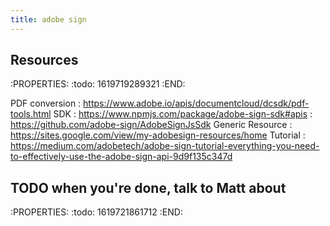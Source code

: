 ```yaml
---
title: adobe sign
---
```


## Resources
:PROPERTIES:
:todo: 1619719289321
:END:

PDF conversion
: https://www.adobe.io/apis/documentcloud/dcsdk/pdf-tools.html
SDK
: https://www.npmjs.com/package/adobe-sign-sdk#apis
: https://github.com/adobe-sign/AdobeSignJsSdk
Generic Resource
: https://sites.google.com/view/my-adobesign-resources/home
Tutorial
: https://medium.com/adobetech/adobe-sign-tutorial-everything-you-need-to-effectively-use-the-adobe-sign-api-9d9f135c347d
## TODO when you're done, talk to Matt about
:PROPERTIES:
:todo: 1619721861712
:END:
